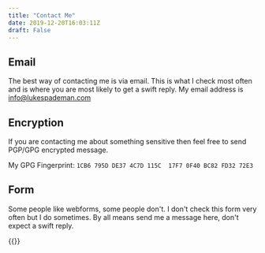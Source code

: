 ```yaml
---
title: "Contact Me"
date: 2019-12-20T16:03:11Z
draft: False
---
```


## Email

The best way of contacting me is via email. This is what I check most often and
is where you are most likely to get a swift reply. My email address is
[info@lukespademan.com](mailto:info@lukespademan.com)

## Encryption

If you are contacting me about something sensitive then feel free to send
PGP/GPG encrypted message.

My GPG Fingerprint: `1CB6 795D DE37 4C7D 115C  17F7 0F40 BC82 FD32 72E3`


## Form

Some people like webforms, some people don't. I don't check this form very
often but I do sometimes. By all means send me a message here, don't expect a
swift reply.

{{<contact>}}
